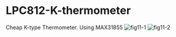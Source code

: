 # LPC812-K-thermometer
Cheap K-type Thermometer. Using MAX31855
![fig11-1](https://github.com/user-attachments/assets/139786f6-7d6f-43ff-92d8-7c3756fbcbba)
![fig11-2](https://github.com/user-attachments/assets/147ec5bf-c08c-49b1-a166-11fddcbb7a4c)

